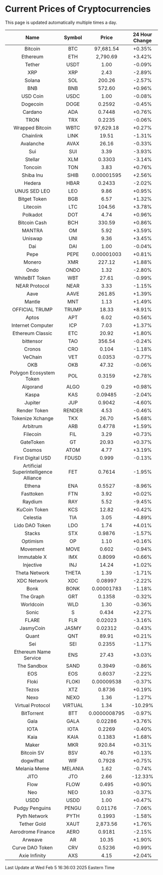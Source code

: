 # Current Prices of Cryptocurrencies
This page is updated automatically multiple times a day.

| Name | Symbol | Price | 24 Hour Change |
| :---: |:---:| :---: | :---: |
| Bitcoin | BTC | 97,681.54 | +0.35% |
| Ethereum | ETH | 2,790.69 | +3.42% |
| Tether | USDT | 1.00 | -0.09% |
| XRP | XRP | 2.43 | -2.89% |
| Solana | SOL | 200.26 | -2.57% |
| BNB | BNB | 572.60 | +0.96% |
| USD Coin | USDC | 1.00 | -0.08% |
| Dogecoin | DOGE | 0.2592 | -0.45% |
| Cardano | ADA | 0.7448 | +0.76% |
| TRON | TRX | 0.2235 | -0.06% |
| Wrapped Bitcoin | WBTC | 97,629.18 | +0.27% |
| Chainlink | LINK | 19.51 | -1.31% |
| Avalanche | AVAX | 26.16 | -0.33% |
| Sui | SUI | 3.39 | -3.93% |
| Stellar | XLM | 0.3303 | -3.14% |
| Toncoin | TON | 3.83 | +0.76% |
| Shiba Inu | SHIB | 0.00001595 | +2.56% |
| Hedera | HBAR | 0.2433 | -2.02% |
| UNUS SED LEO | LEO | 9.86 | +0.95% |
| Bitget Token | BGB | 6.57 | +1.32% |
| Litecoin | LTC | 104.56 | +3.78% |
| Polkadot | DOT | 4.74 | +0.96% |
| Bitcoin Cash | BCH | 330.59 | +0.86% |
| MANTRA | OM | 5.92 | +3.59% |
| Uniswap | UNI | 9.36 | +3.45% |
| Dai | DAI | 1.00 | -0.04% |
| Pepe | PEPE | 0.00001003 | +0.81% |
| Monero | XMR | 227.12 | +1.88% |
| Ondo | ONDO | 1.32 | -2.80% |
| WhiteBIT Token | WBT | 27.61 | -0.99% |
| NEAR Protocol | NEAR | 3.33 | -1.15% |
| Aave | AAVE | 261.85 | +1.39% |
| Mantle | MNT | 1.13 | +1.49% |
| OFFICIAL TRUMP | TRUMP | 18.33 | +8.91% |
| Aptos | APT | 6.02 | +0.56% |
| Internet Computer | ICP | 7.03 | +1.37% |
| Ethereum Classic | ETC | 20.92 | +1.80% |
| bittensor | TAO | 356.54 | -0.24% |
| Cronos | CRO | 0.104 | -1.18% |
| VeChain | VET | 0.0353 | -0.77% |
| OKB | OKB | 47.32 | -0.06% |
| Polygon Ecosystem Token | POL | 0.3159 | +2.78% |
| Algorand | ALGO | 0.29 | +0.98% |
| Kaspa | KAS | 0.09485 | -2.04% |
| Jupiter | JUP | 0.9042 | -4.60% |
| Render Token | RENDER | 4.53 | -0.46% |
| Tokenize Xchange | TKX | 26.70 | +5.68% |
| Arbitrum | ARB | 0.4778 | +1.59% |
| Filecoin | FIL | 3.29 | +0.73% |
| GateToken | GT | 20.93 | +0.37% |
| Cosmos | ATOM | 4.77 | +3.19% |
| First Digital USD | FDUSD | 0.999 | -0.13% |
| Artificial Superintelligence Alliance | FET | 0.7614 | -1.95% |
| Ethena | ENA | 0.5527 | -8.96% |
| Fasttoken | FTN | 3.92 | +0.02% |
| Raydium | RAY | 5.52 | -9.45% |
| KuCoin Token | KCS | 12.82 | +0.42% |
| Celestia | TIA | 3.05 | -4.89% |
| Lido DAO Token | LDO | 1.74 | +4.01% |
| Stacks | STX | 0.9876 | -1.57% |
| Optimism | OP | 1.10 | +0.16% |
| Movement | MOVE | 0.602 | -0.94% |
| Immutable X | IMX | 0.8099 | +0.66% |
| Injective | INJ | 14.24 | +1.02% |
| Theta Network | THETA | 1.39 | -1.71% |
| XDC Network | XDC | 0.08997 | -2.22% |
| Bonk | BONK | 0.00001783 | -1.18% |
| The Graph | GRT | 0.1358 | -0.32% |
| Worldcoin | WLD | 1.30 | -0.36% |
| Sonic | S | 0.434 | +2.27% |
| FLARE | FLR | 0.02023 | -3.16% |
| JasmyCoin | JASMY | 0.02312 | -0.43% |
| Quant | QNT | 89.91 | +0.21% |
| Sei | SEI | 0.2355 | -1.17% |
| Ethereum Name Service | ENS | 27.43 | +3.03% |
| The Sandbox | SAND | 0.3949 | -0.86% |
| EOS | EOS | 0.6037 | -2.22% |
| Floki | FLOKI | 0.00009538 | -0.37% |
| Tezos | XTZ | 0.8736 | +0.19% |
| Nexo | NEXO | 1.36 | -1.27% |
| Virtual Protocol | VIRTUAL | 1.34 | -10.29% |
| BitTorrent | BTT | 0.0000008795 | -0.97% |
| Gala | GALA | 0.02286 | +3.76% |
| IOTA | IOTA | 0.2269 | -0.40% |
| Kaia | KAIA | 0.1383 | +1.68% |
| Maker | MKR | 920.84 | +0.31% |
| Bitcoin SV | BSV | 40.76 | +0.13% |
| dogwifhat | WIF | 0.7928 | +0.75% |
| Melania Meme | MELANIA | 1.62 | -0.74% |
| JITO | JTO | 2.66 | -12.33% |
| Flow | FLOW | 0.495 | +0.90% |
| Neo | NEO | 10.93 | -0.37% |
| USDD | USDD | 1.00 | +0.47% |
| Pudgy Penguins | PENGU | 0.01176 | -7.06% |
| Pyth Network | PYTH | 0.1993 | -1.58% |
| Tether Gold | XAUT | 2,873.56 | +1.76% |
| Aerodrome Finance | AERO | 0.9181 | -2.15% |
| Arweave | AR | 10.35 | +1.90% |
| Curve DAO Token | CRV | 0.5236 | +0.99% |
| Axie Infinity | AXS | 4.15 | +2.04% |

Last Update at Wed Feb  5 16:36:03 2025 Eastern Time